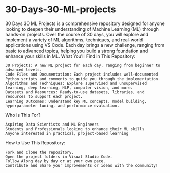 # 30-Days-30-ML-projects
30 Days 30 ML Projects is a comprehensive repository designed for anyone looking to deepen their understanding of Machine Learning (ML) through hands-on projects. Over the course of 30 days, you will explore and implement a variety of ML algorithms, techniques, and real-world applications using VS Code. Each day brings a new challenge, ranging from basic to advanced topics, helping you build a strong foundation and enhance your skills in ML.
What You'll Find in This Repository:

    30 Projects: A new ML project for each day, ranging from beginner to advanced levels.
    Code Files and Documentation: Each project includes well-documented Python scripts and comments to guide you through the implementation.
    Algorithms and Techniques: Explore supervised and unsupervised learning, deep learning, NLP, computer vision, and more.
    Datasets and Resources: Ready-to-use datasets, libraries, and resources to support each project.
    Learning Outcomes: Understand key ML concepts, model building, hyperparameter tuning, and performance evaluation.

Who Is This For?

    Aspiring Data Scientists and ML Engineers
    Students and Professionals looking to enhance their ML skills
    Anyone interested in practical, project-based learning

How to Use This Repository:

    Fork and Clone the repository.
    Open the project folders in Visual Studio Code.
    Follow Along day by day or at your own pace.
    Contribute and Share your improvements or ideas with the community!

